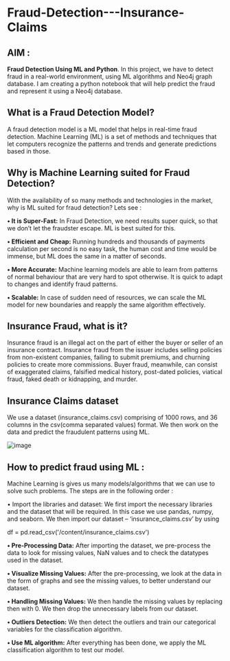 # Fraud-Detection---Insurance-Claims
## AIM : 

**Fraud Detection Using ML and Python**. In this project, we have to detect fraud in a real-world environment, using ML algorithms and Neo4j graph database. I am creating a python notebook that will help predict the fraud and represent it using a Neo4j database.


## What is a Fraud Detection Model? 

A fraud detection model is a ML model that helps in real-time fraud detection. Machine Learning (ML) is a set of methods and techniques that let computers recognize the patterns and trends and generate predictions based in those.

## Why is Machine Learning suited for Fraud Detection?

With the availability of so many methods and technologies in the market, why is ML suited for fraud detection? Lets see :

**• It is Super-Fast:** In Fraud Detection, we need results super quick, so that we don’t let the fraudster escape. ML is best suited for this.

**• Efficient and Cheap:** Running hundreds and thousands of payments calculation per second is no easy task, the human cost and time would be immense, but ML does the same in a matter of seconds.

**• More Accurate:** Machine learning models are able to learn from patterns of normal behaviour that are very hard to spot otherwise. It is quick to adapt to changes and identify fraud patterns.

**• Scalable:** In case of sudden need of resources, we can scale the ML model for new boundaries and reapply the same algorithm effectively.

## Insurance Fraud, what is it?

Insurance fraud is an illegal act on the part of either the buyer or seller of an insurance contract. Insurance fraud from the issuer includes selling policies from non-existent companies, failing to submit premiums, and churning policies to create more commissions. Buyer fraud, meanwhile, can consist of exaggerated claims, falsified medical history, post-dated policies, viatical fraud, faked death or kidnapping, and murder.

## Insurance Claims dataset

We use a dataset (insurance_claims.csv) comprising of 1000 rows, and 36 columns in the csv(comma separated values) format. We then work on the data and predict the fraudulent patterns using ML.
 
![image](https://user-images.githubusercontent.com/95923021/179353860-a4e54459-7c77-4a42-99ee-e637fcf9c2ec.png)


## How to predict fraud using ML : 

Machine Learning is gives us many models/algorithms that we can use to solve such problems. The steps are in the following order :

•	 Import the libraries and dataset: We first import the necessary libraries and the dataset that will be required. In this case we use pandas, numpy, and seaborn. We then import our dataset – ‘insurance_claims.csv’ by using

 df = pd.read_csv('/content/insurance_claims.csv')
 
**•	Pre-Processing Data:** After importing the dataset, we pre-process the data to look for missing values, NaN values and to check the datatypes used in the dataset.

**•	Visualize Missing Values:** After the pre-processing, we look at the data in the form of graphs and see the missing values, to better understand our dataset.

**•	Handling Missing Values:** We then handle the missing values by replacing then with 0. We then drop the unnecessary labels from our dataset.

**•	Outliers Detection:** We then detect the outliers and train our categorical variables for the classification algorithm.

**•	Use ML algorithm:** After everything has been done, we apply the ML classification algorithm to test our model. 

